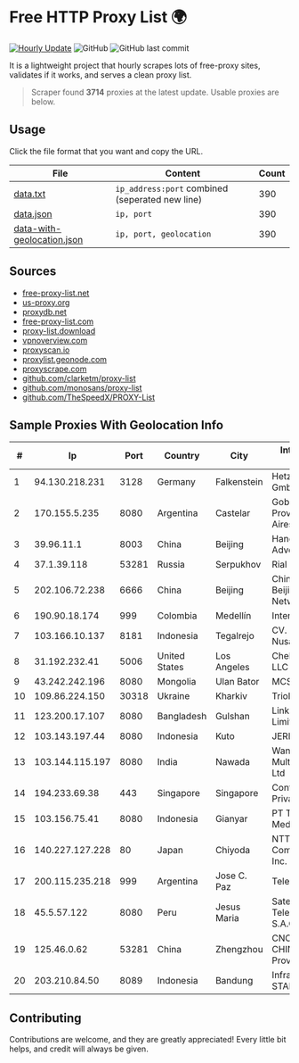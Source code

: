 
# Free HTTP Proxy List 🌍

[![Hourly Update](https://github.com/mertguvencli/http-proxy-list/actions/workflows/main.yml/badge.svg?branch=main)](https://github.com/mertguvencli/http-proxy-list/actions/workflows/main.yml)
![GitHub](https://img.shields.io/github/license/mertguvencli/http-proxy-list)
![GitHub last commit](https://img.shields.io/github/last-commit/mertguvencli/http-proxy-list)

It is a lightweight project that hourly scrapes lots of free-proxy sites, validates if it works, and serves a clean proxy list.


> Scraper found **3714** proxies at the latest update. Usable proxies are below.

## Usage

Click the file format that you want and copy the URL.


|File|Content|Count|
|----|-------|-----|
|[data.txt](https://raw.githubusercontent.com/mertguvencli/http-proxy-list/main/proxy-list/data.txt)|`ip_address:port` combined (seperated new line)|390|
|[data.json](https://raw.githubusercontent.com/mertguvencli/http-proxy-list/main/proxy-list/data.json)|`ip, port`|390|
|[data-with-geolocation.json](https://raw.githubusercontent.com/mertguvencli/http-proxy-list/main/proxy-list/data-with-geolocation.json)|`ip, port, geolocation`|390|

## Sources

* [free-proxy-list.net](https://free-proxy-list.net)
* [us-proxy.org](https://www.us-proxy.org)
* [proxydb.net](http://proxydb.net)
* [free-proxy-list.com](https://free-proxy-list.com/?page=&port=&type%5B%5D=http&type%5B%5D=https&up_time=0&search=Search)
* [proxy-list.download](https://www.proxy-list.download/HTTP)
* [vpnoverview.com](https://vpnoverview.com/privacy/anonymous-browsing/free-proxy-servers)
* [proxyscan.io](https://www.proxyscan.io)
* [proxylist.geonode.com](https://proxylist.geonode.com/api/proxy-list?limit=300&page=1&sort_by=lastChecked&sort_type=desc&protocols=http,https)
* [proxyscrape.com](https://api.proxyscrape.com/v2/?request=displayproxies&protocol=http&timeout=10000&country=all&ssl=all&anonymity=all)
* [github.com/clarketm/proxy-list](https://raw.githubusercontent.com/clarketm/proxy-list/master/proxy-list-raw.txt)
* [github.com/monosans/proxy-list](https://raw.githubusercontent.com/monosans/proxy-list/main/proxies/http.txt)
* [github.com/TheSpeedX/PROXY-List](https://raw.githubusercontent.com/TheSpeedX/PROXY-List/master/http.txt)


## Sample Proxies With Geolocation Info

|#|Ip|Port|Country|City|Internet Service Provider|
|-|--|----|-------|----|-------------------------|
|1|94.130.218.231|3128|Germany|Falkenstein|Hetzner Online GmbH|
|2|170.155.5.235|8080|Argentina|Castelar|Gobernacion de la Provincia de Buenos Aires|
|3|39.96.11.1|8003|China|Beijing|Hangzhou Alibaba Advertising Co|
|4|37.1.39.118|53281|Russia|Serpukhov|Rial Com JSC|
|5|202.106.72.238|6666|China|Beijing|China Unicom Beijing Province Network|
|6|190.90.18.174|999|Colombia|Medellín|Internexa S.a. E.S.P|
|7|103.166.10.137|8181|Indonesia|Tegalrejo|CV. Karomah Media Nusantara|
|8|31.192.232.41|5006|United States|Los Angeles|Chelyabinsk-Signal LLC|
|9|43.242.242.196|8080|Mongolia|Ulan Bator|MCS Com Co Ltd|
|10|109.86.224.150|30318|Ukraine|Kharkiv|Triolan|
|11|123.200.17.107|8080|Bangladesh|Gulshan|Link3 Technologies Limited|
|12|103.143.197.44|8080|Indonesia|Kuto|JERNIHNETWORK|
|13|103.144.115.197|8080|India|Nawada|Wandoor Multiventures Pvt Ltd|
|14|194.233.69.38|443|Singapore|Singapore|Contabo Asia Private Limited|
|15|103.156.75.41|8080|Indonesia|Gianyar|PT Trika Global Media|
|16|140.227.127.228|80|Japan|Chiyoda|NTT PC Communications, Inc.|
|17|200.115.235.218|999|Argentina|Jose C. Paz|Telecentro S.A.|
|18|45.5.57.122|8080|Peru|Jesus Maria|Satelital Telecomunicaciones S.A.C|
|19|125.46.0.62|53281|China|Zhengzhou|CNC Group CHINA169 Henan Province Network|
|20|203.210.84.50|8089|Indonesia|Bandung|Infrastruktur STARNET|



## Contributing

Contributions are welcome, and they are greatly appreciated! Every
little bit helps, and credit will always be given.

